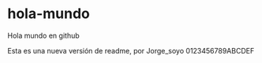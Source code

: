 # hola-mundo
Hola mundo en github

Esta es una nueva versión de readme, por Jorge_soyo
0123456789ABCDEF
